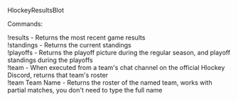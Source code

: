 HlockeyResultsBlot

Commands:

!results - Returns the most recent game results  
!standings - Returns the current standings  
!playoffs - Returns the playoff picture during the regular season, and playoff standings during the playoffs  
!team - When executed from a team's chat channel on the official Hlockey Discord, returns that team's roster  
!team Team Name - Returns the roster of the named team, works with partial matches, you don't need to type the full name
